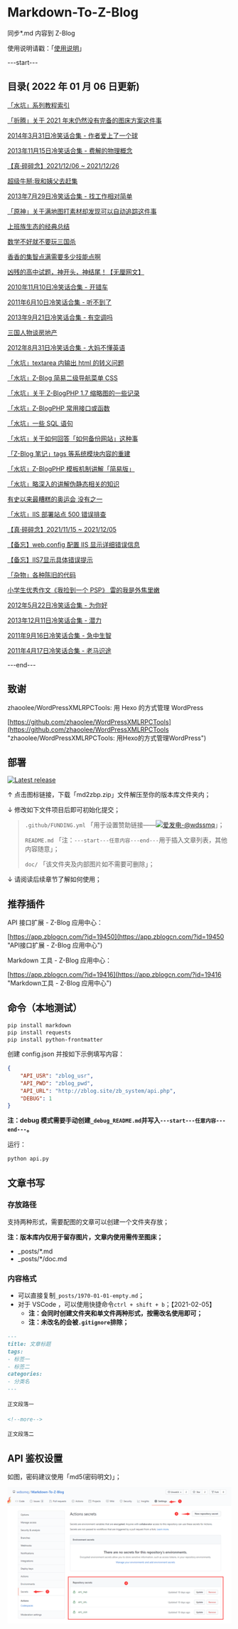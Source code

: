 # Markdown-To-Z-Blog

同步*.md 内容到 Z-Blog

使用说明请戳：「[使用说明](#部署 "使用说明")」

---start---

## 目录( 2022 年 01 月 06 日更新)

[「水坑」系列教程索引](https://www.wdssmq.com/post/20200617652.html "「水坑」系列教程索引")

[「折腾」关于 2021 年末仍然没有完备的图床方案这件事](https://www.wdssmq.com/post/20211225085.html "「折腾」关于 2021 年末仍然没有完备的图床方案这件事")

[2014年3月31日冷笑话合集 - 作者爱上了一个球](https://www.wdssmq.com/post/20140331808.html "2014年3月31日冷笑话合集 - 作者爱上了一个球")

[2013年11月15日冷笑话合集 - 费解的物理概念](https://www.wdssmq.com/post/20131115310.html "2013年11月15日冷笑话合集 - 费解的物理概念")

[【真·碎碎念】2021/12/06 ~ 2021/12/26](https://www.wdssmq.com/post/20140830728.html "【真·碎碎念】2021/12/06 ~ 2021/12/26")

[超级牛掰:我和姨父去赶集](https://www.wdssmq.com/post/ChaoJiNiu-WoHeYiFuQuGanJi.html "超级牛掰:我和姨父去赶集")

[2013年7月29日冷笑话合集 - 找工作相对简单](https://www.wdssmq.com/post/20130729307.html "2013年7月29日冷笑话合集 - 找工作相对简单")

[「原神」关于满地图打素材却发现可以自动追踪这件事](https://www.wdssmq.com/post/20130808670.html "「原神」关于满地图打素材却发现可以自动追踪这件事")

[上班族生态的经典总结](https://www.wdssmq.com/post/ShangBanZuShengTaiDeJingDianZongJie.html "上班族生态的经典总结")

[数学不好就不要玩三国杀](https://www.wdssmq.com/post/ShuXueBuHaoJiuBuYaoWanSanGuoSha.html "数学不好就不要玩三国杀")

[香香的集智点满需要多少技能点啊](https://www.wdssmq.com/post/XiangXiangDeJiZhiDianManXuYaoDuoShaoJiNengDianA.html "香香的集智点满需要多少技能点啊")

[凶残的高中试题，神开头，神结尾！【无厘网文】](https://www.wdssmq.com/post/20140406631.html "凶残的高中试题，神开头，神结尾！【无厘网文】")

[2010年11月10日冷笑话合集 - 开错车](https://www.wdssmq.com/post/2010Nian11Yue10RiXiaoHuaHeJi-KaiCuoChe.html "2010年11月10日冷笑话合集 - 开错车")

[2011年6月10日冷笑话合集 - 听不到了](https://www.wdssmq.com/post/2011Nian6Yue10RiLengXiaoHuaHeJi-TingBuDaoLe.html "2011年6月10日冷笑话合集 - 听不到了")

[2013年9月21日冷笑话合集 - 有空调吗](https://www.wdssmq.com/post/20130921183.html "2013年9月21日冷笑话合集 - 有空调吗")

[三国人物谈房地产](https://www.wdssmq.com/post/SanGuoRenWuTanFangDiChan.html "三国人物谈房地产")

[2012年8月31日冷笑话合集 - 大妈不懂英语](https://www.wdssmq.com/post/20120903133.html "2012年8月31日冷笑话合集 - 大妈不懂英语")

[「水坑」textarea 内输出 html 的转义问题](https://www.wdssmq.com/post/20210630871.html "「水坑」textarea 内输出 html 的转义问题")

[「水坑」Z-Blog 简易二级导航菜单 CSS](https://www.wdssmq.com/post/20200413146.html "「水坑」Z-Blog 简易二级导航菜单 CSS")

[「水坑」关于 Z-BlogPHP 1.7 缩略图的一些记录](https://www.wdssmq.com/post/20210224481.html "「水坑」关于 Z-BlogPHP 1.7 缩略图的一些记录")

[「水坑」Z-BlogPHP 常用接口或函数](https://www.wdssmq.com/post/20190316451.html "「水坑」Z-BlogPHP 常用接口或函数")

[「水坑」一些 SQL 语句](https://www.wdssmq.com/post/20120816277.html "「水坑」一些 SQL 语句")

[「水坑」关于如何回答「如何备份网站」这种事](https://www.wdssmq.com/post/20180717038.html "「水坑」关于如何回答「如何备份网站」这种事")

[「Z-Blog 笔记」tags 等系统模块内容的重建](https://www.wdssmq.com/post/20130902595.html "「Z-Blog 笔记」tags 等系统模块内容的重建")

[「水坑」Z-BlogPHP 模板机制讲解「简易版」](https://www.wdssmq.com/post/20201026266.html "「水坑」Z-BlogPHP 模板机制讲解「简易版」")

[「水坑」略深入的讲解伪静态相关的知识](https://www.wdssmq.com/post/20190704012.html "「水坑」略深入的讲解伪静态相关的知识")

[有史以来最糟糕的奥运会 没有之一](https://www.wdssmq.com/post/2010041537_7962.html "有史以来最糟糕的奥运会 没有之一")

[「水坑」IIS 部署站点 500 错误排查](https://www.wdssmq.com/post/20130316783.html "「水坑」IIS 部署站点 500 错误排查")

[【真·碎碎念】2021/11/15 ~ 2021/12/05](https://www.wdssmq.com/post/20190802017.html "【真·碎碎念】2021/11/15 ~ 2021/12/05")

[【备忘】web.config 配置 IIS 显示详细错误信息](https://www.wdssmq.com/post/20160901698.html "【备忘】web.config 配置 IIS 显示详细错误信息")

[【备忘】IIS7显示具体错误提示](https://www.wdssmq.com/post/BeiWang-IIS7XianShiJuTiCuoWuTiShi.html "【备忘】IIS7显示具体错误提示")

[「杂物」各种陈旧的代码](https://www.wdssmq.com/post/20210923550.html "「杂物」各种陈旧的代码")

[小学生优秀作文《我捡到一个 PSP》 雷的我是外焦里嫩](https://www.wdssmq.com/post/2010021949.html "小学生优秀作文《我捡到一个 PSP》 雷的我是外焦里嫩")

[2012年5月22日冷笑话合集 - 为你好](https://www.wdssmq.com/post/20120522976.html "2012年5月22日冷笑话合集 - 为你好")

[2013年12月11日冷笑话合集 - 潜力](https://www.wdssmq.com/post/20131211199.html "2013年12月11日冷笑话合集 - 潜力")

[2011年9月16日冷笑话合集 - 急中生智](https://www.wdssmq.com/post/2011Nian9Yue16RiLengXiaoHuaHeJi-JiZhongShengZhi.html "2011年9月16日冷笑话合集 - 急中生智")

[2011年4月17日冷笑话合集 - 老马识途](https://www.wdssmq.com/post/20100225446.html "2011年4月17日冷笑话合集 - 老马识途")

---end---

## 致谢

zhaoolee/WordPressXMLRPCTools: 用 Hexo 的方式管理 WordPress

[https://github.com/zhaoolee/WordPressXMLRPCTools](https://github.com/zhaoolee/WordPressXMLRPCTools "zhaoolee/WordPressXMLRPCTools: 用Hexo的方式管理WordPress")

## 部署

[![Latest release](https://img.shields.io/github/v/release/wdssmq/Markdown-To-Z-Blog?style=flat-square)](https://github.com/wdssmq/Markdown-To-Z-Blog/releases/latest "Latest release")

↑ 点击图标链接，下载「md2zbp.zip」文件解压至你的版本库文件夹内；

↓ 修改如下文件项目后即可初始化提交；

> `.github/FUNDING.yml` 「用于设置赞助链接——<a class="img-wrap" target="_blank" title="爱发电-@wdssmq" href="https://afdian.net/@wdssmq"><img src="https://img.shields.io/badge/%E7%88%B1%E5%8F%91%E7%94%B5-%40wdssmq-blueviolet" title="爱发电-@wdssmq" alt="爱发电-@wdssmq"></a>」；
>
> `README.md` 「注：`---start---任意内容---end---`用于插入文章列表，其他内容随意」；
>
> `doc/` 「该文件夹及内部图片如不需要可删除」；

↓ 请阅读后续章节了解如何使用；

## 推荐插件

API 接口扩展 - Z-Blog 应用中心：

[https://app.zblogcn.com/?id=19450](https://app.zblogcn.com/?id=19450 "API接口扩展 - Z-Blog 应用中心")

Markdown 工具 - Z-Blog 应用中心：

[https://app.zblogcn.com/?id=19416](https://app.zblogcn.com/?id=19416 "Markdown工具 - Z-Blog 应用中心")

## 命令（本地测试）

```shell
pip install markdown
pip install requests
pip install python-frontmatter
```

创建 config.json 并按如下示例填写内容：

```json
{
    "API_USR": "zblog_usr",
    "API_PWD": "zblog_pwd",
    "API_URL": "http://zblog.site/zb_system/api.php",
    "DEBUG": 1
}
```

**注：debug 模式需要手动创建`_debug_README.md`并写入`---start---任意内容---end---`。**

运行：

```bash
python api.py
```

## 文章书写

### 存放路径

支持两种形式，需要配图的文章可以创建一个文件夹存放；

**注：版本库内仅用于留存图片，文章内使用需传至图床；**

- _posts/*.md
- _posts/*/doc.md

### 内容格式

- 可以直接复制`_posts/1970-01-01-empty.md`；
- 对于 VSCode ，可以使用快捷命令`ctrl + shift + b`；【2021-02-05】
  - **注：会同时创建文件夹和单文件两种形式，按需改名使用即可；**
  - **注：未改名的会被`.gitignore`排除；**

```md
---
title: 文章标题
tags:
- 标签一
- 标签二
categories:
- 分类名
---

正文段落一

<!--more-->

正文段落二

```

## API 鉴权设置

如图，密码建议使用「md5(密码明文)」；

![001](doc/001.png "001")

